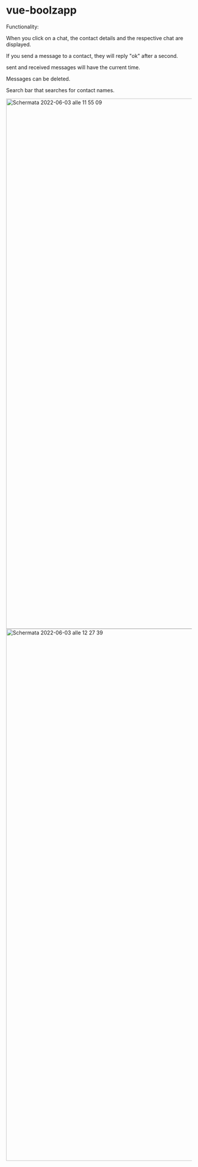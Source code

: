 # vue-boolzapp

Functionality:

When you click on a chat, the contact details and the respective chat are displayed.

If you send a message to a contact, they will reply "ok" after a second.

sent and received messages will have the current time.

Messages can be deleted.

Search bar that searches for contact names.

<img width="1435" alt="Schermata 2022-06-03 alle 11 55 09" src="https://user-images.githubusercontent.com/95136261/171832700-0fe17ee1-1c8b-4663-a18c-7044bab03705.png">
<img width="1440" alt="Schermata 2022-06-03 alle 12 27 39" src="https://user-images.githubusercontent.com/95136261/171837190-c4e7cc36-d616-4555-b4d0-74a321b3af10.png">
